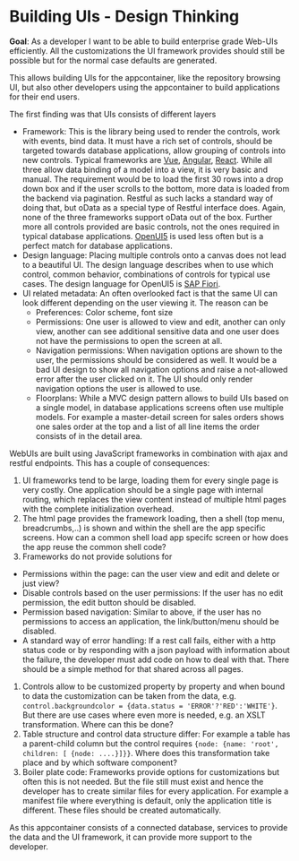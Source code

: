 # Building UIs - Design Thinking

**Goal**: As a developer I want to be able to build enterprise grade Web-UIs efficiently. All the customizations the UI framework provides should still be possible but for the normal case defaults are generated.

This allows building UIs for the appcontainer, like the repository browsing UI, but also other developers using the appcontainer to build applications for their end users.

The first finding was that UIs consists of different layers
 - Framework: This is the library being used to render the controls, work with events, bind data. It must have a rich set of controls, should be targeted towards database applications, allow grouping of controls into new controls. Typical frameworks are [Vue](https://vuejs.org/v2/guide/), [Angular](https://angular.io/guide/architecture), [React](https://reactjs.org/docs/getting-started.html). While all three allow data binding of a model into a view, it is very basic and manual. The requirement would be to load the first 30 rows into a drop down box and if the user scrolls to the bottom, more data is loaded from the backend via pagination. Restful as such lacks a standard way of doing that, but oData as a special type of Restful interface does. Again, none of the three frameworks support oData out of the box. Further more all controls provided are basic controls, not the ones required in typical database applications. [OpenUI5](https://openui5.org/) is used less often but is a perfect match for database applications.
 - Design language: Placing multiple controls onto a canvas does not lead to a beautiful UI. The design language describes when to use which control, common behavior, combinations of controls for typical use cases. The design language for OpenUI5 is [SAP Fiori](https://experience.sap.com/fiori-design/).
 - UI related metadata: An often overlooked fact is that the same UI can look different depending on the user viewing it. The reason can be
   - Preferences: Color scheme, font size
   - Permissions: One user is allowed to view and edit, another can only view, another can see additional sensitive data and one user does not have the permissions to open the screen at all.
   - Navigation permissions: When navigation options are shown to the user, the permissions should be considered as well. It would be a bad UI design to show all navigation options and raise a not-allowed error after the user clicked on it. The UI should only render navigation options the user is allowed to use.
   - Floorplans: While a MVC design pattern allows to build UIs based on a single model, in database applications screens often use multiple models. For example a master-detail screen for sales orders shows one sales order at the top and a list of all line items the order consists of in the detail area.



WebUIs are built using JavaScript frameworks in combination with ajax and restful endpoints. This has a couple of consequences:

1. UI frameworks tend to be large, loading them for every single page is very costly. One application should be a single page with internal routing, which replaces the view content instead of multiple html pages with the complete initialization overhead.
1. The html page provides the framework loading, then a shell (top menu, breadcrumbs,..) is shown and within the shell are the app specific screens. How can a common shell load app specifc screen or how does the app reuse the common shell code?
1. Frameworks do not provide solutions for
  - Permissions within the page: can the user view and edit and delete or just view?
  - Disable controls based on the user permissions: If the user has no edit permission, the edit button should be disabled.
  - Permission based navigation: Similar to above, if the user has no permissions to access an application, the link/button/menu should be disabled.
  - A standard way of error handling: If a rest call fails, either with a http status code or by responding with a json payload with information about the failure, the developer must add code on how to deal with that. There should be a simple method for that shared across all pages.
1. Controls allow to be customized property by property and when bound to data the customization can be taken from the data, e.g. `control.backgroundcolor = {data.status = 'ERROR'?'RED':'WHITE'}`. But there are use cases where even more is needed, e.g. an XSLT transformation. Where can this be done?
1. Table structure and control data structure differ: For example a table has a parent-child column but the control requires `{node: {name: 'root', children: [ {node: ....}]}}`. Where does this transformation take place and by which software component?
1. Boiler plate code: Frameworks provide options for customizations but often this is not needed. But the file still must exist and hence the developer has to create similar files for every application. For example a manifest file where everything is default, only the application title is different. These files should be created automatically.

As this appcontainer consists of a connected database, services to provide the data and the UI framework, it can provide more support to the developer.

